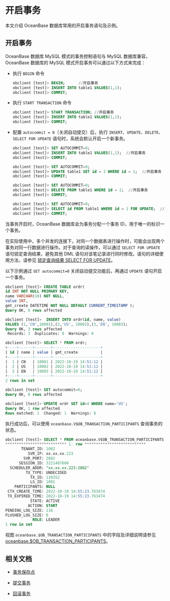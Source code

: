 # 开启事务

本文介绍 OceanBase 数据库常用的开启事务语句及示例。

## 开启事务

OceanBase 数据库 MySQL 模式的事务控制语句与 MySQL 数据库兼容，OceanBase 数据库的 MySQL 模式开启事务可以通过以下方式来完成：

* 执行 `BEGIN` 命令

  ```sql
  obclient [test]> BEGIN;      //开启事务
  obclient [test]> INSERT INTO table1 VALUES(1,1);  
  obclient [test]> COMMIT;
  ```

* 执行 `START TRANSACTION` 命令

  ```sql
  obclient [test]> START TRANSACTION; //开启事务
  obclient [test]> INSERT INTO table1 VALUES(1,1);  
  obclient [test]> COMMIT;
  ```

* 配置 `autocommit = 0`（关闭自动提交）后，执行 `INSERT`、`UPDATE`、`DELETE`、`SELECT FOR UPDATE` 语句时，系统会默认开启一个新事务。

  ```sql
  obclient [test]> SET AUTOCOMMIT=0;
  obclient [test]> INSERT INTO table1 VALUES(1,1);  //开启事务
  obclient [test]> COMMIT;
  
  obclient [test]> SET AUTOCOMMIT=0;
  obclient [test]> UPDATE table1 SET id = 2 WHERE id = 1;  //开启事务
  obclient [test]> COMMIT;
  
  obclient [test]> SET AUTOCOMMIT=0;
  obclient [test]> DELETE FROM table1 WHERE id = 2;  //开启事务
  obclient [test]> COMMIT;
  
  obclient [test]> SET AUTOCOMMIT=0;
  obclient [test]> SELECT id FROM table1 WHERE id = 1 FOR UPDATE;  //开启事务
  obclient [test]> COMMIT;
  ```

当事务开启时，OceanBase 数据库会为事务分配一个事务 ID，用于唯一的标识一个事务。

在实际使用中，多个并发的连接下，对同一个数据表进行操作时，可能会出现两个事务对同一行数据进行操作。对于查询的读操作，可以通过 `SELECT FOR UPDATE` 语句锁定查询结果，避免其他 DML 语句对该笔记录进行同时修改。语句的详细使用方法，请参见 [锁定查询结果 SELECT FOR UPDATE](../4.read-data-of-mysql-mode/8.use-operators-and-functions-in-query-of-mysql-mode/10.lock-query-results-select-for-update-of-mysql-mode.md)。

以下示例通过 `SET autocommit=0` 关闭自动提交功能后，再通过 `UPDATE` 语句开启一个事务。

```sql
obclient [test]> CREATE TABLE ordr(
id INT NOT NULL PRIMARY KEY,
name VARCHAR(10) NOT NULL,
value INT,
gmt_create DATETIME NOT NULL DEFAULT CURRENT_TIMESTAMP );
Query OK, 0 rows affected

obclient [test]>  INSERT INTO ordr(id, name, value)
VALUES (1,'CN',10001),(2,'US', 10002),(3,'EN', 10003);
Query OK, 3 rows affected
 Records: 3  Duplicates: 0  Warnings: 0

obclient [test]> SELECT * FROM ordr;
+----+------+-------+---------------------+
| id | name | value | gmt_create          |
+----+------+-------+---------------------+
|  1 | CN   | 10001 | 2022-10-19 14:51:12 |
|  2 | US   | 10002 | 2022-10-19 14:51:12 |
|  3 | EN   | 10003 | 2022-10-19 14:51:12 |
+----+------+-------+---------------------+
2 rows in set

obclient [test]> SET autocommit=0;
Query OK, 0 rows affected 

obclient [test]> UPDATE ordr SET id=4 WHERE name='US';
Query OK, 1 row affected 
Rows matched: 1  Changed: 1  Warnings: 0
```

执行成功后，可以使用 `oceanbase.V$OB_TRANSACTION_PARTICIPANTS` 查询事务的状态。

```sql
obclient [test]> SELECT * FROM oceanbase.V$OB_TRANSACTION_PARTICIPANTS;
*************************** 1. row ***************************
       TENANT_ID: 1002
          SVR_IP: xx.xx.xx.223
        SVR_PORT: 2882
      SESSION_ID: 3221487660
  SCHEDULER_ADDR: "xx.xx.xx.223:2882"
         TX_TYPE: UNDECIDED
           TX_ID: 110352
           LS_ID: 1001
    PARTICIPANTS: NULL
 CTX_CREATE_TIME: 2022-10-19 14:55:23.763474
 TX_EXPIRED_TIME: 2022-10-19 14:55:23.763474
           STATE: ACTIVE
          ACTION: START
PENDING_LOG_SIZE: 116
FLUSHED_LOG_SIZE: 0
            ROLE: LEADER
1 row in set
```

视图 `oceanbase.$OB_TRANSACTION_PARTICIPANTS` 中的字段及详细说明请参见 [oceanbase.$OB_TRANSACTION_PARTICIPANTS](../../../7.reference/5.system-reference/4.system-view-of-mysql-mode/3.performance-view-of-mysql-mode/54.v-ob_transaction_participants-of-mysql-mode.md)。

## 相关文档

* [事务保存点](3.transaction-savepoints-of-mysql-mode/1.mark-a-savepoint-of-mysql-mode.md)

* [提交事务](4.submit-transaction-of-mysql-mode.md)

* [回滚事务](5.roll-back-transactions-of-mysql-mode.md)
